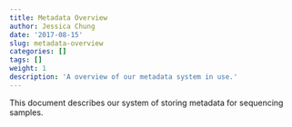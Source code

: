 ```yaml
---
title: Metadata Overview
author: Jessica Chung
date: '2017-08-15'
slug: metadata-overview
categories: []
tags: []
weight: 1
description: 'A overview of our metadata system in use.'
---
```


This document describes our system of storing metadata for sequencing samples.
